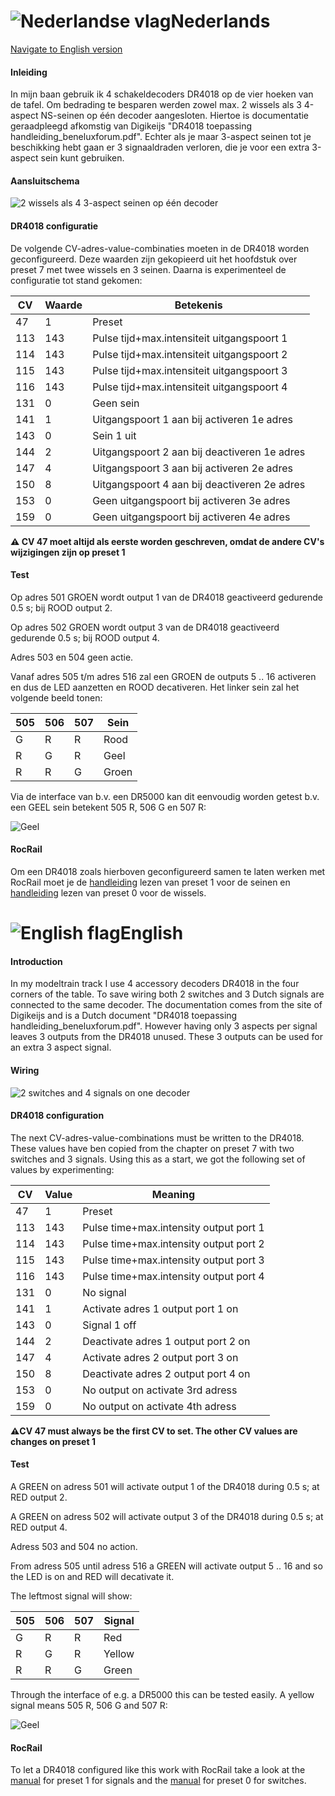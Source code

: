 # ![Nederlandse vlag](../../images/nl.gif)Nederlands

[Navigate to English version](#English)

#### Inleiding

In mijn baan gebruik ik 4 schakeldecoders DR4018 op de vier hoeken van de tafel. Om bedrading te besparen werden zowel max. 2 wissels als 3 4-aspect NS-seinen op één decoder aangesloten. Hiertoe is documentatie geraadpleegd afkomstig van Digikeijs "DR4018 toepassing handleiding_beneluxforum.pdf". Echter als je maar 3-aspect seinen tot je beschikking hebt gaan er 3 signaaldraden verloren, die je voor een extra 3-aspect sein kunt gebruiken.

#### Aansluitschema

![2 wissels als 4 3-aspect seinen op één decoder](./images/DR4018_mixed2switchesand4signals3L.png)


#### DR4018 configuratie

De volgende CV-adres-value-combinaties moeten in de DR4018 worden geconfigureerd. Deze waarden zijn gekopieerd uit het hoofdstuk over preset 7 met twee wissels en 3 seinen. Daarna is experimenteel de configuratie tot stand gekomen:

CV|Waarde|Betekenis
--|------|---------
47|1|Preset
113|143|Pulse tijd+max.intensiteit uitgangspoort 1
114|143|Pulse tijd+max.intensiteit uitgangspoort 2
115|143|Pulse tijd+max.intensiteit uitgangspoort 3
116|143|Pulse tijd+max.intensiteit uitgangspoort 4
131|0|Geen sein
141|1|Uitgangspoort 1 aan bij activeren 1e adres
143|0|Sein 1 uit
144|2|Uitgangspoort 2 aan bij deactiveren 1e adres
147|4|Uitgangspoort 3 aan bij activeren 2e adres
150|8|Uitgangspoort 4 aan bij deactiveren 2e adres
153|0|Geen uitgangspoort bij activeren 3e adres
159|0|Geen uitgangspoort bij activeren 4e adres

**⚠️ CV 47 moet altijd als eerste worden geschreven, omdat de andere CV's wijzigingen zijn op preset 1**

#### Test

Op adres 501 GROEN wordt output 1 van de DR4018 geactiveerd gedurende 0.5 s; bij ROOD output 2.

Op adres 502 GROEN wordt output 3 van de DR4018 geactiveerd gedurende 0.5 s; bij ROOD output 4.

Adres 503 en 504 geen actie.

Vanaf adres 505 t/m adres 516 zal een GROEN de outputs 5 .. 16 activeren en dus de LED aanzetten en ROOD decativeren. Het linker sein zal het volgende beeld tonen:

|505|506|507|Sein |
|---|---|---|-----|
|G  |R  |R  |Rood |
|R  |G  |R  |Geel |
|R  |R  |G  |Groen|

Via de interface van b.v. een DR5000 kan dit eenvoudig worden getest b.v. een GEEL sein betekent 505 R, 506 G en 507 R:

![Geel](./images/YellowSignalOn505506507.PNG)

#### RocRail

Om een DR4018 zoals hierboven geconfigureerd samen te laten werken met RocRail moet je de [handleiding](../Preset1/README.md) lezen van preset 1 voor de seinen en [handleiding](../Preset0/README.md) lezen van preset 0 voor de wissels.

# ![English flag](../../images/gb.gif)English

#### Introduction

In my modeltrain track I use 4 accessory decoders DR4018 in the four corners of the table. To save wiring both 2 switches and 3 Dutch signals are connected to the same decoder. The documentation comes from the site of Digikeijs and is a Dutch document "DR4018 toepassing handleiding_beneluxforum.pdf". However having only 3 aspects per signal leaves 3 outputs from the DR4018 unused. These 3 outputs can be used for an extra 3 aspect signal.

#### Wiring

![2 switches and 4 signals on one decoder](./images/DR4018_mixed2switchesand4signals3L.png)


#### DR4018 configuration

The next CV-adres-value-combinations must be written to the DR4018. These values have ben copied from the chapter on preset 7 with two switches and 3 signals. Using this as a start, we got the following set of values by experimenting:

CV|Value|Meaning
--|------|------
47|1|Preset
113|143|Pulse time+max.intensity output port 1
114|143|Pulse time+max.intensity output port 2
115|143|Pulse time+max.intensity output port 3
116|143|Pulse time+max.intensity output port 4
131|0|No signal
141|1|Activate adres 1 output port 1 on
143|0|Signal 1 off
144|2|Deactivate adres 1 output port 2 on
147|4|Activate adres 2 output port 3 on
150|8|Deactivate adres 2 output port 4 on
153|0|No output on activate 3rd adress
159|0|No output on activate 4th adress

**⚠️CV 47 must always be the first CV to set. The other CV values are changes on preset 1**

#### Test

A GREEN on adress 501 will activate output 1 of the DR4018 during 0.5 s; at RED output 2.

A GREEN on adress 502 will activate output 3 of the DR4018 during 0.5 s; at RED output 4.

Adress 503 and 504 no action.

From adress 505 until adress 516 a GREEN will activate output 5 .. 16 and so the LED is on and RED will decativate it.

The leftmost signal will show:

|505|506|507|Signal|
|---|---|---|------|
|G  |R  |R  |Red   |
|R  |G  |R  |Yellow|
|R  |R  |G  |Green |

Through the interface of e.g. a DR5000 this can be tested easily. A yellow signal means 505 R, 506 G and 507 R:

![Geel](./images/YellowSignalOn505506507.PNG)

#### RocRail

To let a DR4018 configured like this work with RocRail take a look at the [manual](../Preset1/README.md) for preset 1 for signals and the [manual](../Preset0/README.md) for preset 0 for switches.
